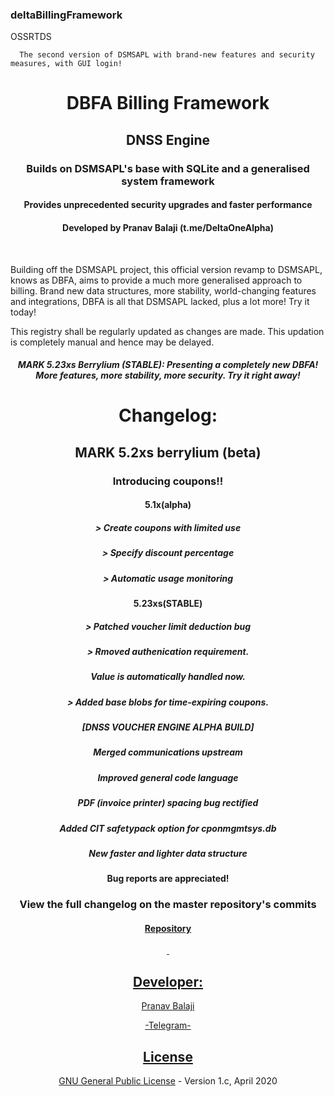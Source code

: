 ### deltaBillingFramework


OSSRTDS
      
      The second version of DSMSAPL with brand-new features and security measures, with GUI login!
<h1 align="center">DBFA Billing Framework</h1>
<h2 align="center">DNSS Engine</h2>
<h3 align="center">Builds on DSMSAPL's base with SQLite and a generalised system framework</h3>
<h4 align="center">Provides unprecedented security upgrades and faster performance</h4>
<h4 align="center">Developed by Pranav Balaji (t.me/DeltaOneAlpha)</h4>
<p align="center">&nbsp;</p>


Building off the DSMSAPL project, this official version revamp to DSMSAPL, knows as DBFA, aims to provide a much more generalised approach to billing. Brand new data structures, more stability, world-changing features and integrations, DBFA is all that DSMSAPL lacked, plus a lot more! Try it today!

This registry shall be regularly updated as changes are made. This updation is completely manual and hence may be delayed.



<h5 align="center">MARK 5.23xs Berrylium (STABLE): Presenting a completely new DBFA! More features, more stability, more security. Try it right away! </h5>
<h4> </h4>
<h1 align="center">Changelog:</h1>
<h2 align="center">MARK 5.2xs berrylium (beta) </2>
<h3 align="center">Introducing coupons!!</h3>
<h4 align="center">5.1x(alpha) </h4>
<h5 align="center"> > Create coupons with limited use </h5>
<h5 align="center"> > Specify discount percentage </h5>
<h5 align="center"> > Automatic usage monitoring </h5>
<h4 align="center">5.23xs(STABLE) </h4>
<h5 align="center"> > Patched voucher limit deduction bug </h5>
<h5 align="center"> > Rmoved authenication requirement.  </h5>
<h5 align="center">   Value is automatically handled now. </h5>
<h5 align="center"> > Added base blobs for time-expiring coupons. </h5>

<h5 align="center">[DNSS VOUCHER ENGINE ALPHA BUILD] </h5>
<h5 align="center">Merged communications upstream </h5>
<h5 align="center"> Improved general code language </h5>
<h5 align="center"> PDF (invoice printer) spacing bug rectified </h5>
<h5 align="center"> Added CIT safetypack option for cponmgmtsys.db </h5>
<h5 align="center">New faster and lighter data structure </h5>
<h4 align="center">Bug reports are appreciated!</h4>
<h3 align="center">View the full changelog on the master repository's commits</h3>
<h4 align="center"><a href="https://github.com/deltaonealpha/DBFA/">Repository</h4>
<p align="center">&nbsp;</p>
<h2 align="center">Developer:</h2>
<p align="center">Pranav Balaji</p>
<p align="center"><a href="https://t.me/DeltaOneAlpha">-Telegram-</p>
<h2 align="center">License</h2></p>

<p align="center"><a href="https://github.com/deltaonealpha/deltaBillingFramework/blob/master/LICENSE">GNU General Public License</a> - Version 1.c, April 2020</p <a href="https://t.me/DeltaOneAlpha">
